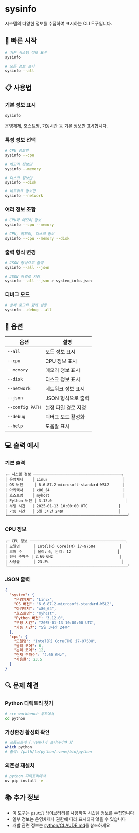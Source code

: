 # sysinfo
시스템의 다양한 정보를 수집하여 표시하는 CLI 도구입니다.



## 🚀 빠른 시작
```bash
# 기본 시스템 정보 표시
sysinfo
```

```bash
# 모든 정보 표시
sysinfo --all
```



## 📋 사용법
### 기본 정보 표시
```bash
sysinfo
```
운영체제, 호스트명, 가동시간 등 기본 정보만 표시합니다.

### 특정 정보 선택
```bash
# CPU 정보만
sysinfo --cpu
```

```bash
# 메모리 정보만
sysinfo --memory
```

```bash
# 디스크 정보만
sysinfo --disk
```

```bash
# 네트워크 정보만
sysinfo --network
```

### 여러 정보 조합
```bash
# CPU와 메모리 정보
sysinfo --cpu --memory
```

```bash
# CPU, 메모리, 디스크 정보
sysinfo --cpu --memory --disk
```

### 출력 형식 변경
```bash
# JSON 형식으로 출력
sysinfo --all --json
```

```bash
# JSON 파일로 저장
sysinfo --all --json > system_info.json
```

### 디버그 모드
```bash
# 상세 로그와 함께 실행
sysinfo --debug --all
```



## 🔧 옵션
| 옵션 | 설명 |
|------|------|
| `--all` | 모든 정보 표시 |
| `--cpu` | CPU 정보 표시 |
| `--memory` | 메모리 정보 표시 |
| `--disk` | 디스크 정보 표시 |
| `--network` | 네트워크 정보 표시 |
| `--json` | JSON 형식으로 출력 |
| `--config PATH` | 설정 파일 경로 지정 |
| `--debug` | 디버그 모드 활성화 |
| `--help` | 도움말 표시 |



## 💻 출력 예시
### 기본 출력
```
╭─ 시스템 정보 ────────────────────────────────────────╮
│ 운영체제    │ Linux                                  │
│ OS 버전     │ 6.6.87.2-microsoft-standard-WSL2      │
│ 아키텍처    │ x86_64                                 │
│ 호스트명    │ myhost                                 │
│ Python 버전 │ 3.12.0                                 │
│ 부팅 시간   │ 2025-01-13 10:00:00 UTC              │
│ 가동 시간   │ 5일 3시간 24분                         │
╰──────────────────────────────────────────────────────╯
```

### CPU 정보
```
╭─ CPU 정보 ───────────────────────────────────────────╮
│ 모델명      │ Intel(R) Core(TM) i7-9750H           │
│ 코어 수     │ 물리: 6, 논리: 12                     │
│ 현재 주파수 │ 2.60 GHz                              │
│ 사용률      │ 23.5%                                 │
╰──────────────────────────────────────────────────────╯
```

### JSON 출력
```json
{
  "system": {
    "운영체제": "Linux",
    "OS 버전": "6.6.87.2-microsoft-standard-WSL2",
    "아키텍처": "x86_64",
    "호스트명": "myhost",
    "Python 버전": "3.12.0",
    "부팅 시간": "2025-01-13 10:00:00 UTC",
    "가동 시간": "5일 3시간 24분"
  },
  "cpu": {
    "모델명": "Intel(R) Core(TM) i7-9750H",
    "물리 코어": 6,
    "논리 코어": 12,
    "현재 주파수": "2.60 GHz",
    "사용률": 23.5
  }
}
```



## 🔍 문제 해결
### Python 디렉토리 찾기
```bash
# sre-workbench 루트에서
cd python
```

### 가상환경 활성화 확인
```bash
# 프롬프트에 (.venv)가 표시되어야 함
which python
# 출력: /path/to/python/.venv/bin/python
```

### 의존성 재설치
```bash
# python 디렉토리에서
uv pip install -e .
```



## 📚 추가 정보
- 이 도구는 `psutil` 라이브러리를 사용하여 시스템 정보를 수집합니다
- 일부 정보는 운영체제나 권한에 따라 표시되지 않을 수 있습니다
- 개발 관련 정보는 [python/CLAUDE.md](../CLAUDE.md)를 참조하세요
